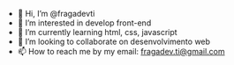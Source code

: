 - 👋 Hi, I’m @fragadevti
- 👀 I’m interested in develop front-end
- 🌱 I’m currently learning html, css, javascript
- 💞️ I’m looking to collaborate on desenvolvimento web
- 📫 How to reach me by my email: fragadev.ti@gmail.com

<!---
fragadevti/fragadevti is a ✨ special ✨ repository because its `README.md` (this file) appears on your GitHub profile.
You can click the Preview link to take a look at your changes.
--->
